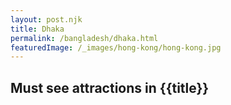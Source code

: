 ```yaml
---
layout: post.njk
title: Dhaka
permalink: /bangladesh/dhaka.html
featuredImage: /_images/hong-kong/hong-kong.jpg
---
```

## Must see attractions in {{title}}
